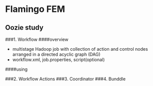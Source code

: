 # Flamingo FEM
## Oozie study
###1. Workflow
####overview
- multistage Hadoop job with collection of action and control nodes arranged in a directed acyclic graph (DAG)
- workflow.xml, job.properties, script(optional)

####using


  

  
###2. Workflow Actions
###3. Coordinator
###4. Bunddle
